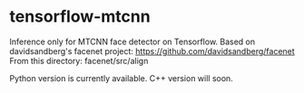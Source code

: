 # tensorflow-mtcnn
Inference only for MTCNN face detector on Tensorflow. Based on davidsandberg's facenet project:
https://github.com/davidsandberg/facenet
From this directory:
  facenet/src/align

Python version is currently available. C++ version will soon.


